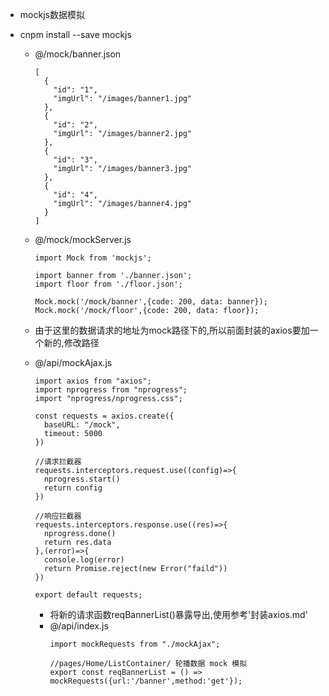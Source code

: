 + mockjs数据模拟
+ cnpm install --save mockjs
  - @/mock/banner.json
    ```
    [
      {
        "id": "1",
        "imgUrl": "/images/banner1.jpg"
      },
      {
        "id": "2",
        "imgUrl": "/images/banner2.jpg"
      },
      {
        "id": "3",
        "imgUrl": "/images/banner3.jpg"
      },
      {
        "id": "4",
        "imgUrl": "/images/banner4.jpg"
      }
    ]
    ```

  - @/mock/mockServer.js
    ```
    import Mock from 'mockjs';

    import banner from './banner.json';
    import floor from './floor.json';

    Mock.mock('/mock/banner',{code: 200, data: banner});
    Mock.mock('/mock/floor',{code: 200, data: floor});
    ```

  + 由于这里的数据请求的地址为mock路径下的,所以前面封装的axios要加一个新的,修改路径
  - @/api/mockAjax.js
    ```
    import axios from "axios";
    import nprogress from "nprogress";
    import "nprogress/nprogress.css";

    const requests = axios.create({
      baseURL: "/mock",
      timeout: 5000
    })

    //请求拦截器
    requests.interceptors.request.use((config)=>{
      nprogress.start()
      return config
    })

    //响应拦截器
    requests.interceptors.response.use((res)=>{
      nprogress.done()
      return res.data
    },(error)=>{
      console.log(error)
      return Promise.reject(new Error("faild"))
    })

    export default requests;
    ```

    + 将新的请求函数reqBannerList()暴露导出,使用参考'封装axios.md'
    - @/api/index.js
      ```
      import mockRequests from "./mockAjax";

      //pages/Home/ListContainer/ 轮播数据 mock 模拟
      export const reqBannerList = () => mockRequests({url:'/banner',method:'get'});
      ```




